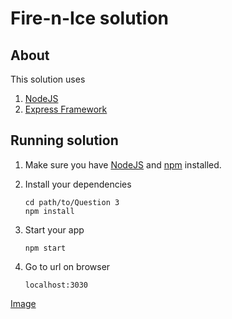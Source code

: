 # Fire-n-Ice solution

> 

## About

This solution uses 
1. [NodeJS](http://feathersjs.com)
2. [Express Framework](http://feathersjs.com)


## Running solution

1. Make sure you have [NodeJS](https://nodejs.org/) and [npm](https://www.npmjs.com/) installed.
2. Install your dependencies

    ```
    cd path/to/Question 3
    npm install
    ```

3. Start your app

    ```
    npm start
    ```

4. Go to url on browser

    ```
    localhost:3030
    ```

[Image](https://bitbucket.org/username/reponame/raw/master/path/to/image.jpg)
